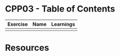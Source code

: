 # CPP03 - Table of Contents

| Exercise     | Name         | Learnings                                                                                               |
| ------------ | ------------ | ------------------------------------------------------------------------------------------------------- |
|              |              |                                                                         |

# Resources
